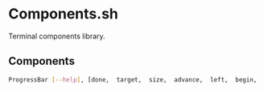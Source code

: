 # Components.sh

Terminal components library.

## Components
```sh
ProgressBar [--help], [done,  target,  size,  advance,  left,  begin,  ending,  label]
```
